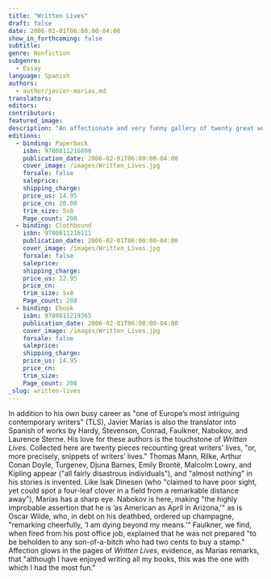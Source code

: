 ```yaml
---
title: "Written Lives"
draft: false
date: 2006-02-01T06:00:00-04:00
show_in_forthcoming: false
subtitle:
genre: Nonfiction
subgenre:
  - Essay
language: Spanish
authors:
  - author/javier-marias.md
translators:
editors:
contributors:
featured_image:
description: "An affectionate and very funny gallery of twenty great world authors from the pen of _the most subtle and gifted writer in contemporary Spanish literature_ (The Boston Globe) "
editions:
  - binding: Paperback
    isbn: 9780811216890
    publication_date: 2006-02-01T06:00:00-04:00
    cover_image: /images/Written_Lives.jpg
    forsale: false
    saleprice:
    shipping_charge:
    price_us: 14.95
    price_cn: 20.00
    trim_size: 5x8
    Page_count: 208
  - binding: Clothbound
    isbn: 9780811216111
    publication_date: 2006-02-01T06:00:00-04:00
    cover_image: /images/Written_Lives.jpg
    forsale: false
    saleprice:
    shipping_charge:
    price_us: 22.95
    price_cn:
    trim_size: 5x8
    Page_count: 208
  - binding: Ebook
    isbn: 9780811219365
    publication_date: 2006-02-01T06:00:00-04:00
    cover_image: /images/Written_Lives.jpg
    forsale: false
    saleprice:
    shipping_charge:
    price_us: 14.95
    price_cn:
    trim_size:
    Page_count: 208
_slug: written-lives
---
```


In addition to his own busy career as "one of Europe’s most intriguing contemporary writers" (TLS), Javier Marías is also the translator into Spanish of works by Hardy, Stevenson, Conrad, Faulkner, Nabokov, and Laurence Sterne. His love for these authors is the touchstone of _Written Lives_. Collected here are twenty pieces recounting great writers’ lives, "or, more precisely, snippets of writers’ lives." Thomas Mann, Rilke, Arthur Conan Doyle, Turgenev, Djuna Barnes, Emily Brontë, Malcolm Lowry, and Kipling appear ("all fairly disastrous individuals"), and "almost nothing" in his stories is invented. Like Isak Dinesen (who "claimed to have poor sight, yet could spot a four-leaf clover in a field from a remarkable distance away"), Marías has a sharp eye. Nabokov is here, making "the highly improbable assertion that he is ’as American as April in Arizona,’" as is Oscar Wilde, who, in debt on his deathbed, ordered up champagne, "remarking cheerfully, ’I am dying beyond my means.’" Faulkner, we find, when fired from his post office job, explained that he was not prepared "to be beholden to any son-of-a-bitch who had two cents to buy a stamp." Affection glows in the pages of _Written Lives_, evidence, as Marías remarks, that "although I have enjoyed writing all my books, this was the one with which I had the most fun."

